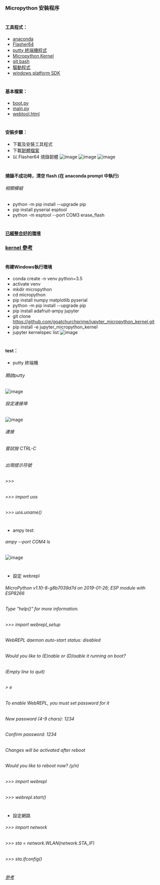 ### Micropython 安裝程序
#
#### 工具程式：
* [anaconda](https://www.anaconda.com/distribution/)
* [Flasher64](https://github.com/nodemcu/nodemcu-flasher/tree/master/Win64/Release)
* [putty 終端機程式](https://www.chiark.greenend.org.uk/~sgtatham/putty/latest.html)
* [Micropython Kernel](https://github.com/goatchurchprime/jupyter_micropython_kernel.git)
* [git bash](https://git-scm.com/download/win)
* [驅動程式](https://github.com/jumbokh/micropython_class/blob/master/CP210x_Windows_Drivers_with_Serial_Enumeration.zip)
* [windows platform SDK](https://github.com/jumbokh/micropython_class/blob/master/Install/NDP46-KB3045560-Web.zip)
#
#### 基本檔案：
* [boot.py](https://github.com/jumbokh/micropython_class/blob/master/Install/boot.py)
* [main.py](https://github.com/jumbokh/micropython_class/blob/master/Install/main.py)
* [webtool.html](https://github.com/jumbokh/micropython_class/blob/master/Install/webtool.html)
#
#### 安裝步驟：
* 下載及安裝工具程式
* 下載[韌體檔案](https://github.com/jumbokh/micropython_class/blob/master/micropython_class/binary/esp8266-20190125-v1.10.bin)
*  以 Flasher64 燒錄韌體
![image](https://github.com/jumbokh/micropython_class/blob/master/Install/images/%E7%87%92%E9%8C%84main.JPG)
![image](https://github.com/jumbokh/micropython_class/blob/master/Install/images/%E7%87%92%E9%8C%84config.JPG)
![image](https://github.com/jumbokh/micropython_class/blob/master/Install/images/%E7%87%92%E9%8C%84Advance.JPG)
#
#### 燒錄不成功時，清空 flash (在 anaconda prompt 中執行)
###### 相關模組
* python -m pip install --upgrade pip
* pip install pyserial esptool
* python -m esptool --port COM3 erase_flash
#
#### [已經整合好的環境](https://drive.google.com/file/d/1uBbERr3BpYymWXW-XNMubSF-pmJ1CHXC/view)
###  [kernel 參考](https://github.com/maloyang/20181116_smart-car/blob/master/smart-car-workshop.ipynb)
#
#### 佈建Windows執行環境
* conda create -n venv python=3.5
* activate venv
* mkdir micropython
* cd micropython
* pip install numpy matplotlib pyserial
* python -m pip install --upgrade pip
* pip install adafruit-ampy jupyter
* git clone https://github.com/goatchurchprime/jupyter_micropython_kernel.git
* pip install -e jupyter_micropython_kernel
* jupyter kernelspec list
![image](https://github.com/jumbokh/micropython_class/blob/master/Install/images/kernels.JPG)
#
#### test：
* putty 終端機
###### 開啟putty
![image](https://github.com/jumbokh/micropython_class/blob/master/Install/images/putty.JPG)
###### 設定連接埠
![image](https://github.com/jumbokh/micropython_class/blob/master/Install/images/putty_serial.JPG)
###### 連接
###### 嘗試按 CTRL-C
###### 出現提示符號
###### >>> 
###### >>> import uos
###### >>> uos.uname()
#
* ampy test:
###### ampy --port COM4 ls
![image](https://github.com/jumbokh/micropython_class/blob/master/Install/images/kernels.JPG)
#
* 設定 webrepl
###### MicroPython v1.10-8-g8b7039d7d on 2019-01-26; ESP module with ESP8266
###### Type "help()" for more information.
###### >>> import webrepl_setup
###### WebREPL daemon auto-start status: disabled
######
###### Would you like to (E)nable or (D)isable it running on boot?
###### (Empty line to quit)
###### > e
###### To enable WebREPL, you must set password for it
###### New password (4-9 chars): 1234
###### Confirm password: 1234
###### Changes will be activated after reboot
###### Would you like to reboot now? (y/n)
###### >>> import webrepl
###### >>> webrepl.start()
#
* 設定網路
###### >>> import network
###### >>> sta = network.WLAN(network.STA_IF)
###### >>> sta.ifconfig()
#
###### [參考](https://www.instructables.com/id/Micropython-on-ESP-Using-Jupyter/)
